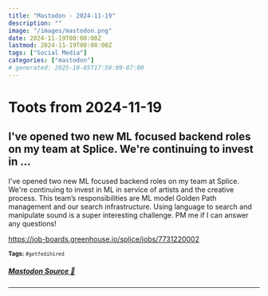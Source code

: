 ```yaml
---
title: "Mastodon - 2024-11-19"
description: ""
image: "/images/mastodon.png"
date: 2024-11-19T00:00:00Z
lastmod: 2024-11-19T00:00:00Z
tags: ["Social Media"]
categories: ["mastodon"]
# generated: 2025-10-05T17:59:09-07:00
---
```


# Toots from 2024-11-19

## I've opened two new ML focused backend roles on my team at Splice. We're continuing to invest in ...

I've opened two new ML focused backend roles on my team at Splice. We're continuing to invest in ML in service of artists and the creative process. This team’s responsibilities are ML model Golden Path management and our search infrastructure. Using language to search and manipulate sound is a super interesting challenge. PM me if I can answer any questions!

<https://job-boards.greenhouse.io/splice/jobs/7731220002>

<small><b>Tags:</b> `#getfedihired`</small>

##### [Mastodon Source 🐘](https://hachyderm.io/@mweagle/113510924637208625)

---

